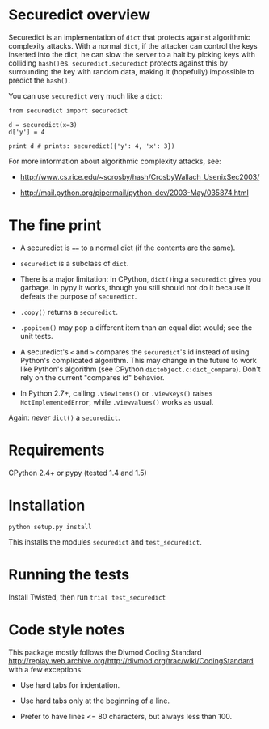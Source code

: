Securedict overview
===================

Securedict is an implementation of `dict` that protects against algorithmic
complexity attacks.  With a normal `dict`, if the attacker can control the keys
inserted into the dict, he can slow the server to a halt by picking keys with
colliding `hash()`es.  `securedict.securedict` protects against this by
surrounding the key with random data, making it (hopefully) impossible to
predict the `hash()`.

You can use `securedict` very much like a `dict`:

```
from securedict import securedict

d = securedict(x=3)
d['y'] = 4

print d # prints: securedict({'y': 4, 'x': 3})
```

For more information about algorithmic complexity attacks, see:

*	http://www.cs.rice.edu/~scrosby/hash/CrosbyWallach_UsenixSec2003/

*	http://mail.python.org/pipermail/python-dev/2003-May/035874.html



The fine print
==============

*	A securedict is `==` to a normal dict (if the contents are the same).

*	`securedict` is a subclass of `dict`.

*	There is a major limitation: in CPython, `dict()`ing a `securedict` gives you
	garbage.  In pypy it works, though you still should not do it because
	it defeats the purpose of `securedict`.

*	`.copy()` returns a `securedict`.

*	`.popitem()` may pop a different item than an equal dict would; see the
	unit tests.

*	A securedict's `<` and `>` compares the `securedict`'s id instead of using
	Python's complicated algorithm.  This may change in the future to work
	like Python's algorithm (see CPython `dictobject.c:dict_compare`).  Don't
	rely on the current "compares id" behavior.

*	In Python 2.7+, calling `.viewitems()` or `.viewkeys()` raises
	`NotImplementedError`, while `.viewvalues()` works as usual.

Again: *never* `dict()` a `securedict`.



Requirements
============

CPython 2.4+ or pypy (tested 1.4 and 1.5)



Installation
============

`python setup.py install`

This installs the modules `securedict` and `test_securedict`.



Running the tests
=================

Install Twisted, then run `trial test_securedict`



Code style notes
================

This package mostly follows the Divmod Coding Standard
<http://replay.web.archive.org/http://divmod.org/trac/wiki/CodingStandard> with a few exceptions:

*	Use hard tabs for indentation.

*	Use hard tabs only at the beginning of a line.

*	Prefer to have lines <= 80 characters, but always less than 100.
